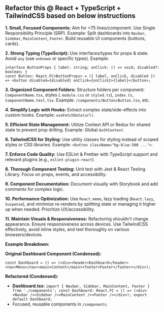 ﻿## Refactor this @ React + TypeScript + TailwindCSS based on below instructions

**1. Small, Focused Components:** Aim for <75 lines/component. Use Single Responsibility Principle (SRP). Example: Split dashboards into `Navbar`, `Sidebar`, `MainContent`, `Footer`. Build reusable UI components (buttons, cards).

**2. Strong Typing (TypeScript):** Use interfaces/types for props & state. Avoid `any` (use `unknown` or specific types). Example:
   ```tsx
   interface ButtonProps { label: string; onClick: () => void; disabled?: boolean; }
   const Button: React.FC<ButtonProps> = ({ label, onClick, disabled }) => <button disabled={disabled} onClick={onClick}>{label}</button>;
   ```

**3. Organized Component Folders:**  Structure folders per component: `ComponentName.tsx`, styles (`.module.css` or `styled.ts`), `index.ts`, `ComponentName.test.tsx`. Example: `/components/Button/Button.tsx`, etc.

**4. Simplify Logic with Hooks:** Extract complex state/side-effects into custom hooks. Example: `useFetchData(url)`.

**5. Efficient State Management:** Utilize Context API or Redux for shared state to prevent prop drilling. Example: Global `AuthContext`.

**6. TailwindCSS for Styling:** Use utility classes for styling instead of scoped styles or CSS libraries. Example: `<button className="bg-blue-500 ...">`.

**7. Enforce Code Quality:** Use ESLint & Prettier with TypeScript support and relevant plugins (e.g., `eslint-plugin-react`).

**8. Thorough Component Testing:** Unit test with Jest & React Testing Library. Focus on props, events, and accessibility.

**9. Component Documentation:** Document visually with Storybook and add comments for complex logic.

**10. Performance Optimization:** Use `React.memo`, lazy loading (`React.lazy`, `Suspense`), and minimize re-renders by splitting state or managing it higher up when needed. Prioritize UX/accessibility.

**11. Maintain Visuals & Responsiveness:** Refactoring shouldn't change appearance. Ensure responsiveness across devices. Use TailwindCSS effectively, avoid inline styles, and test thoroughly on various browsers/devices.

**Example Breakdown:**

**Original Dashboard Component (Condensed):**
```tsx
const Dashboard = () => (<div><header>Dashboard</header><nav>Menu</nav><main>Content</main><footer>Footer</footer></div>);
```

**Refactored (Condensed):**
- **Dashboard.tsx:** `import { Navbar, Sidebar, MainContent, Footer } from './components'; const Dashboard: React.FC = () => (<div><Navbar /><Sidebar /><MainContent /><Footer /></div>); export default Dashboard;`
- Focused, reusable components in `/components`.

